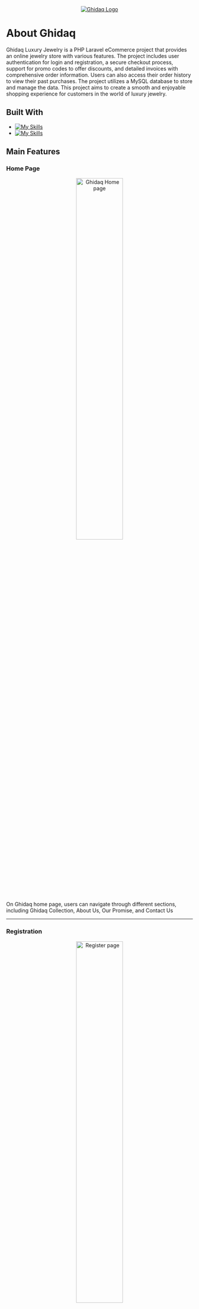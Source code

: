 <!-- PROJECT LOGO -->
<div align="center">
  <a href="https://github.com/vMohd/ghidaq">
    <img src="media/ghidaq-logo.png" alt=" Ghidaq Logo">
  </a>
</div>



# About Ghidaq
Ghidaq Luxury Jewelry is a PHP Laravel eCommerce project that provides an online jewelry store with various features. The project includes user authentication for login and registration, a secure checkout process, support for promo codes to offer discounts, and detailed invoices with comprehensive order information. Users can also access their order history to view their past purchases. The project utilizes a MySQL database to store and manage the data. This project aims to create a smooth and enjoyable shopping experience for customers in the world of luxury jewelry.

## Built With

* [![My Skills](https://skills.thijs.gg/icons?i=bootstrap,html,css)](https://skills.thijs.gg)
* [![My Skills](https://skills.thijs.gg/icons?i=php,laravel,mysql)](https://skills.thijs.gg)

## Main Features

### Home Page
<div align="center">
  <img src="media/Home.gif" width="50%" alt="Ghidaq Home page">
</div>
On Ghidaq home page, users can navigate through different sections, including Ghidaq Collection, About Us, Our Promise, and Contact Us

---

### Registration
<div align="center">
  <img src="media/Register.gif" width="50%" alt="Register page">
</div>
To Register, simply click on the "Register" button located in the top-right corner of the page's navbar. This will direct you to the registration form, where you can fill in the required information and submit the form to create your account.

---

### Login 
<div align="center">
  <img src="media/Login.gif" width="50%" alt="Login page">
</div>
To Login, click on the "Login" button located in the top-right corner of the page's navbar. This will take you to the login form where you can enter your credentials and access your account.

---

### Validation
<div align="center">
  <img src="media/Validation.gif" width="50%" alt="Validation">
</div>
Before allowing users to submit their input, the system performs thorough validation to ensure the accuracy and integrity of the data.

---

### Logout
<div align="center">
  <img src="media/Logout.gif" width="50%" alt="Logout page">
</div>
To logout, you can click on the "Logout" button located in the drop-down menu, which is accessible by clicking on your account name at the top-right corner of the page. 

---

### Checkout 
<div align="center">
  <img src="media/Checkout.gif" width="75%" alt="Checkout page">
</div>
To complete the purchase, users need to provide the necessary billing information on the checkout page. Furthermore, they can apply promo codes during the process to take advantage of any available discounts.

---

### Invoice 
<div align="center">
  <img src="media/Invoice.gif" width="50%" alt="Invoice page">
</div>
After the checkout, users will be redirected to the invoice page, confirming their successful order. They can click on "Show Details" to view all the additional information about their order.

---

### Orders Page
<div align="center">
  <img src="media/Orders.gif" width="50%" alt="Orders page">
</div>
Users can access and view all of their orders by clicking on the My Orders button located in the drop-down menu, which is accessible by clicking on their account name at the top-right corner of the page.

---


<!-- GETTING STARTED -->

## Getting Started

#### Prerequisites 

* PHP
* Composer
* Laravel
* MySQL
* Web Server (XAMPP)
* Text Editor/IDE (VS Code)

## Installation

To get started with this project, follow the steps below:

1. Install the PHP dependencies by running the following command:

`composer install`

2. Install the JavaScript dependencies by running the following command:

`npm install`

3. Create a copy of the .env.example file and rename it to .env. Or You can use the following command:

`cp .env.example .env`

4. Generate an application key by running the following command:

`php artisan key:generate`

5. Configure the database settings in the .env file with your database credentials.

6. Run the database migrations to create the required tables in the database:

`php artisan migrate`

7. Seed the database with all the necessary data:

`php artisan db:seed`

8. Compile the assets by running the following command:

`npm run dev`

9. Start the development server by running the following command:

`php artisan serve`


That's it! You have successfully installed and set it up. You can now start exploring and using the features of this PHP Laravel project.


#### **Important: Database Seeding Instructions**

To ensure the project functions correctly, it's important to populate the database with initial data, including items and promo codes. Before running the following commands, please make sure you have a working database connection configured.

1. Run the following command to seed the database with items:

**`php artisan db:seed --class=ItemSeeder`**

2. Run the following command to seed the database with promo codes:

**`php artisan db:seed --class=PromoSeeder`**

Alternatively, you can run the following command to seed the database with all the necessary data in one go:

**`php artisan db:seed`**

These commands will populate the database with sample items and promo codes, allowing you to test and explore the project's features.

Feel free to modify the seeders or add more data as needed.

Thank you for using Ghidaq Luxury Jewelry!

